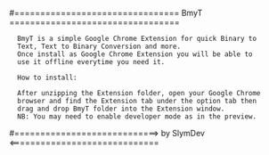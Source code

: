 #================================ BmyT =================================

      BmyT is a simple Google Chrome Extension for quick Binary to
      Text, Text to Binary Conversion and more.
      Once install as Google Chrome Extension you will be able to
	  use it offline everytime you need it.
	  
	  How to install:
	  
	  After unzipping the Extension folder, open your Google Chrome
	  browser and find the Extension tab under the option tab then
	  drag and drop BmyT folder into the Extension window.
	  NB: You may need to enable developer mode as in the preview.
#============================> by SlymDev <=============================